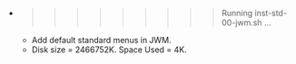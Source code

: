 * >>>>>>>>> Running inst-std-00-jwm.sh ...
  * Add default standard menus in JWM.
  * Disk size = 2466752K. Space Used = 4K.
